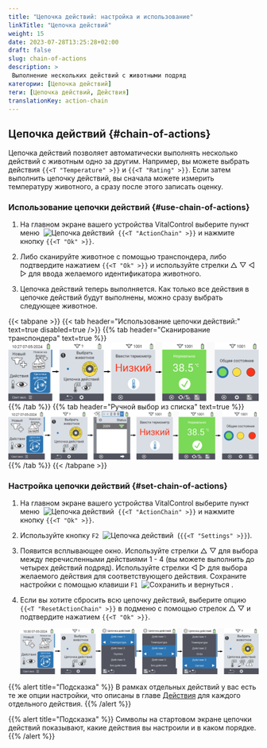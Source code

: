 ```yaml
---
title: "Цепочка действий: настройка и использование"
linkTitle: "Цепочка действий"
weight: 15
date: 2023-07-28T13:25:28+02:00
draft: false
slug: chain-of-actions
description: >
 Выполнение нескольких действий с животными подряд
категории: [Цепочка действий]
теги: [Цепочка действий, Действия]
translationKey: action-chain
---
```

## Цепочка действий {#chain-of-actions}

Цепочка действий позволяет автоматически выполнять несколько действий с животным одно за другим. Например, вы можете выбрать действия `{{<T "Temperature" >}}` и `{{<T "Rating" >}}`. Если затем выполнить цепочку действий, вы сначала можете измерить температуру животного, а сразу после этого записать оценку.
 
### Использование цепочки действий {#use-chain-of-actions}

1. На главном экране вашего устройства VitalControl выберите пункт меню &nbsp;<img src="/icons/actions/action-chain.svg" width="35" align="bottom" alt="Цепочка действий" />&nbsp; `{{<T "ActionChain" >}}` и нажмите кнопку `{{<T "Ok" >}}`.

2. Либо сканируйте животное с помощью транспондера, либо подтвердите нажатием `{{<T "Ok" >}}` и используйте стрелки △ ▽ ◁ ▷ для ввода желаемого идентификатора животного.

3. Цепочка действий теперь выполняется. Как только все действия в цепочке действий будут выполнены, можно сразу выбрать следующее животное.

{{< tabpane >}}
{{< tab header="Использование цепочки действий:" text=true disabled=true />}}
{{% tab header="Сканирование транспондера" text=true %}}
![VitalControl: Меню цепочки действий](images/chainofactions-scan.png "Цепочка действий")
{{% /tab %}}
{{% tab header="Ручной выбор из списка" text=true %}}
![VitalControl: Меню цепочки действий](images/chainofactions.png "Цепочка действий")
{{% /tab %}}
{{< /tabpane >}}

### Настройка цепочки действий {#set-chain-of-actions}

1. На главном экране вашего устройства VitalControl выберите пункт меню &nbsp;<img src="/icons/actions/action-chain.svg" width="35" align="bottom" alt="Цепочка действий" />&nbsp; `{{<T "ActionChain" >}}` и нажмите кнопку `{{<T "Ok" >}}`.

2. Используйте кнопку `F2` &nbsp;<img src="/icons/gear.svg" width="25" align="bottom" alt="Цепочка действий" />&nbsp; (`{{<T "Settings" >}}`).

3. Появится всплывающее окно. Используйте стрелки △ ▽ для выбора между перечисленными действиями 1 - 4 (вы можете выполнить до четырех действий подряд). Используйте стрелки ◁ ▷ для выбора желаемого действия для соответствующего действия. Сохраните настройки с помощью клавиши `F1` &nbsp;<img src="/icons/footer/save_exit.svg" width="65" align="bottom" alt="Сохранить и вернуться" />&nbsp;.

4. Если вы хотите сбросить всю цепочку действий, выберите опцию `{{<T "ResetActionChain" >}}` в подменю с помощью стрелок △ ▽ и подтвердите нажатием `{{<T "Ok" >}}`.

    ![VitalControl: Меню цепочки действий](images/setchainofactions.png "Настройка цепочки действий")

{{% alert title="Подсказка" %}}
В рамках отдельных действий у вас есть те же опции настройки, что описаны в главе [Действия](../actions) для каждого отдельного действия.
{{% /alert %}}

{{% alert title="Подсказка" %}}
Символы на стартовом экране цепочки действий показывают, какие действия вы настроили и в каком порядке.
{{% /alert %}}
